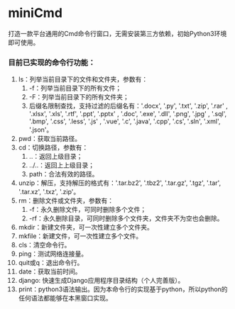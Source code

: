 # miniCmd
 打造一款平台通用的Cmd命令行窗口，无需安装第三方依赖，初始Python3环境即可使用。
<h3>目前已实现的命令行功能：</h3>
<ol>
    <li>
        ls：列举当前目录下的文件和文件夹，参数有：
        <ol>
            <li>-f：列举当前目录下的所有文件；</li>
            <li>-F：列举当前目录下的所有文件夹；</li>
            <li>后缀名限制查找，支持过滤的后缀名有：'.docx', '.py', '.txt', '.zip', '.rar' , '.xlsx', '.xls', '.rtf', '.ppt', '.pptx' , '.doc', '.exe', '.dll', '.png', '.jpg' , '.sql', '.bmp', '.css', '.less', '.js' , '.vue', '.c', '.java', '.cpp', '.cs', '.sln', '.xml', '.json'。</li>
        </ol>
    </li>
    <li>pwd：获取当前路径。</li>
    <li>
        cd：切换路径，参数有：
        <ol>
            <li>..：返回上级目录；</li>
            <li>../..：返回上上级目录；</li>
            <li>path：合法有效的路径。</li>
        </ol>
    </li>
    <li>unzip：解压，支持解压的格式有：'.tar.bz2', '.tbz2', '.tar.gz', '.tgz', '.tar', '.tar.xz', '.txz', '.zip'。</li>
    <li>
        rm：删除文件或文件夹，参数有：
        <ol>
            <li>-f：永久删除文件，可同时删除多个文件；</li>
            <li>-rf：永久删除目录，可同时删除多个文件夹，文件夹不为空也会删除。</li>
        </ol>
    </li>
    <li>mkdir：新建文件夹，可一次性建立多个文件夹。</li>
    <li>mkfile：新建文件，可一次性建立多个文件。</li>
    <li>cls：清空命令行。</li>
    <li>ping：测试网络连接量。</li>
    <li>quit或q：退出命令行。</li>
    <li>date：获取当前时间。</li>
    <li>django: 快速生成Django应用程序目录结构（个人完善版）。</li>
    <li>print：python3语法输出。因为本命令行的实现基于python，所以python的任何语法都能够在本黑窗口实现。</li>
</ol>
